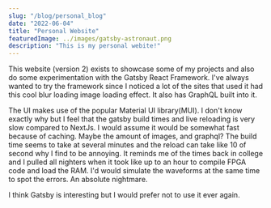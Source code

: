 ```yaml
---
slug: "/blog/personal_blog"
date: "2022-06-04"
title: "Personal Website"
featuredImage: ../images/gatsby-astronaut.png
description: "This is my personal webite!"
---
```


This website (version 2) exists to showcase some of my projects and also do some experimentation with the Gatsby React Framework. I've always wanted to try the framework since I noticed a lot of the sites that used it had this cool blur loading image loading effect. It also has GraphQL built into it. 

The UI makes use of the popular Material UI library(MUI). I don't know exactly why but I feel that the gatsby build times and live reloading is very slow compared to NextJs. I would assume it would be somewhat fast because of caching. Maybe the amount of images, and graphql? The build time seems to take at several minutes and the reload can take like 10 of second why I find to be annoying. It reminds me of the times back in college and I pulled all nighters when it took like up to an hour to compile FPGA code and load the RAM. I'd would simulate the waveforms at the same time to spot the errors. An absolute nightmare. 

I think Gatsby is interesting but I would prefer not to use it ever again. 


